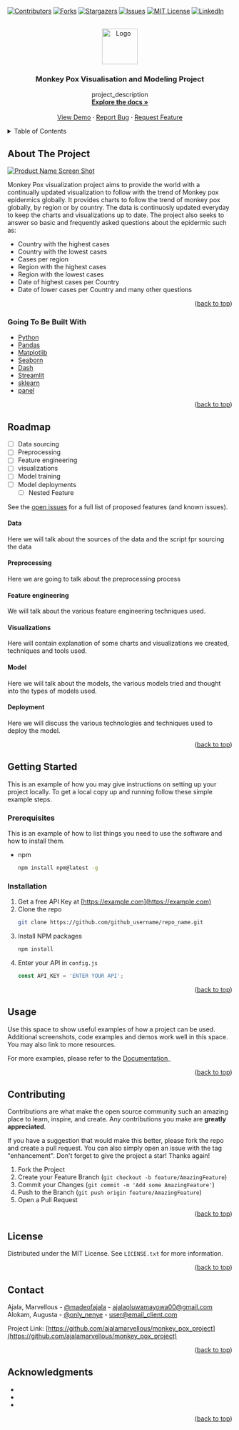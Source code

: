 <div id="top"></div>
<!--
*** Thanks for checking out the Best-README-Template. If you have a suggestion
*** that would make this better, please fork the repo and create a pull request
*** or simply open an issue with the tag "enhancement".
*** Don't forget to give the project a star!
*** Thanks again! Now go create something AMAZING! :D
-->



<!-- PROJECT SHIELDS -->
<!--
*** I'm using markdown "reference style" links for readability.
*** Reference links are enclosed in brackets [ ] instead of parentheses ( ).
*** See the bottom of this document for the declaration of the reference variables
*** for contributors-url, forks-url, etc. This is an optional, concise syntax you may use.
*** https://www.markdownguide.org/basic-syntax/#reference-style-links
-->
[![Contributors][contributors-shield]][contributors-url]
[![Forks][forks-shield]][forks-url]
[![Stargazers][stars-shield]][stars-url]
[![Issues][issues-shield]][issues-url]
[![MIT License][license-shield]][license-url]
[![LinkedIn][linkedin-shield]][linkedin-url]



<!-- PROJECT LOGO -->
<br />
<div align="center">
  <a href="https://github.com/ajalamarvellous/monkey_pox_project">
    <img src="images/logo.png" alt="Logo" width="80" height="80">
  </a>

<h3 align="center">Monkey Pox Visualisation and Modeling Project</h3>

  <p align="center">
    project_description
    <br />
    <a href="https://github.com/ajalamarvellous/monkey_pox_project"><strong>Explore the docs »</strong></a>
    <br />
    <br />
    <a href="https://github.com/ajalamarvellous/monkey_pox_project">View Demo</a>
    ·
    <a href="https://github.com/ajalamarvellous/monkey_pox_project/issues">Report Bug</a>
    ·
    <a href="https://github.com/ajalamarvellous/monkey_pox_project">Request Feature</a>
  </p>
</div>



<!-- TABLE OF CONTENTS -->
<details>
  <summary>Table of Contents</summary>
  <ol>
    <li>
      <a href="#about-the-project">About The Project</a>
      <ul>
        <li><a href="#going-to-be-built-with">Built With</a></li>
      </ul>
    </li>
    <li><a href="#roadmap">Roadmap</a></li>
      <ul>
        <li><a href="#data-sourcing">Data sourcing</a></li>
        <li><a href="#preprocessing">Preprocessing</a></li>
        <li><a href="#feature-engineering">Feature engineering</a></li>
        <li><a href="#visualizations">Visualizations</a></li>
        <li><a href="#model">Model training</a></li>
        <li><a href="#deployment">Model deployment</a></li>
      </ul>
    </li>
    <li>
      <a href="#getting-started">Getting Started</a>
      <ul>
        <li><a href="#prerequisites">Prerequisites</a></li>
        <li><a href="#installation">Installation</a></li>
      </ul>
    </li>
    <li><a href="#usage">Usage</a></li>
    <li><a href="#contributing">Contributing</a></li>
    <li><a href="#license">License</a></li>
    <li><a href="#contact">Contact</a></li>
    <li><a href="#acknowledgments">Acknowledgments</a></li>
  </ol>
</details>



<!-- ABOUT THE PROJECT -->
## About The Project

[![Product Name Screen Shot][product-screenshot]](https://example.com)

Monkey Pox visualization project aims to provide the world with a continually updated visualization to follow with the trend of Monkey pox epidermics globally.
It provides charts to follow the trend of monkey pox globally, by region or by country.
The data is continuosly updated everyday to keep the charts and visualizations up to date.
The project also seeks to answer so basic and frequently asked questions about the epidermic such as:
* Country with the highest cases
* Country with the lowest cases
* Cases per region
* Region with the highest cases
* Region with the lowest cases
* Date of highest cases per Country
* Date of lower cases per Country
and many other questions

<p align="right">(<a href="#top">back to top</a>)</p>



### Going To Be Built With

* [Python](https://Python.org/)
* [Pandas](https://pandas.pydata.org/)
* [Matplotlib](https://matplotlib.org/)
* [Seaborn](https://seaborn.pydata.org/)
* [Dash](https://dash.plotly,com/)
* [Streamlit](https://streamlit.io/)
* [sklearn](https://scikit-learn.org/)
* [panel]()

<p align="right">(<a href="#top">back to top</a>)</p>



<!-- ROADMAP -->
## Roadmap

- [ ] Data sourcing
- [ ] Preprocessing
- [ ] Feature engineering
- [ ] visualizations
- [ ] Model training
- [ ] Model deployments
    - [ ] Nested Feature

See the [open issues](https://github.com/ajalamarvellous/monkey_pox_project/issues) for a full list of proposed features (and known issues).

#### Data


Here we will talk about the sources of the data and the script fpr sourcing the data

#### Preprocessing

Here we are going to talk about the preprocessing process

#### Feature engineering

We will talk about the various feature engineering techniques used.

#### Visualizations

Here will contain explanation of some charts and visualizations we created,
techniques and tools used.

#### Model

Here we will talk about the models, the various models tried and thought into
the types of models used.

#### Deployment

Here we will discuss the various technologies and techniques used to deploy the
model.

<p align="right">(<a href="#top">back to top</a>)</p>


<!-- GETTING STARTED -->
## Getting Started

This is an example of how you may give instructions on setting up your project locally.
To get a local copy up and running follow these simple example steps.

### Prerequisites

This is an example of how to list things you need to use the software and how
to install them.
* npm
  ```sh
  npm install npm@latest -g
  ```

### Installation

1. Get a free API Key at [https://example.com](https://example.com)
2. Clone the repo
   ```sh
   git clone https://github.com/github_username/repo_name.git
   ```
3. Install NPM packages
   ```sh
   npm install
   ```
4. Enter your API in `config.js`
   ```js
   const API_KEY = 'ENTER YOUR API';
   ```

<p align="right">(<a href="#top">back to top</a>)</p>



<!-- USAGE EXAMPLES -->
## Usage

Use this space to show useful examples of how a project can be used.
Additional screenshots, code examples and demos work well in this space. You may also link to more resources.

For more examples, please refer to the [Documentation](https://example.com)_

<p align="right">(<a href="#top">back to top</a>)</p>



<!-- CONTRIBUTING -->
## Contributing

Contributions are what make the open source community such an amazing place to learn, inspire, and create. Any contributions you make are **greatly appreciated**.

If you have a suggestion that would make this better, please fork the repo and create a pull request. You can also simply open an issue with the tag "enhancement".
Don't forget to give the project a star! Thanks again!

1. Fork the Project
2. Create your Feature Branch (`git checkout -b feature/AmazingFeature`)
3. Commit your Changes (`git commit -m 'Add some AmazingFeature'`)
4. Push to the Branch (`git push origin feature/AmazingFeature`)
5. Open a Pull Request

<p align="right">(<a href="#top">back to top</a>)</p>



<!-- LICENSE -->
## License

Distributed under the MIT License. See `LICENSE.txt` for more information.

<p align="right">(<a href="#top">back to top</a>)</p>



<!-- CONTACT -->
## Contact

Ajala, Marvellous - [@madeofajala](https://twitter.com/madeofajala) - ajalaoluwamayowa00@gmail.com
Alokam, Augusta - [@only_nenye](https://twitter.com/only_nenye) - user@email_client.com

Project Link: [https://github.com/ajalamarvellous/monkey_pox_project](https://github.com/ajalamarvellous/monkey_pox_project)

<p align="right">(<a href="#top">back to top</a>)</p>



<!-- ACKNOWLEDGMENTS -->
## Acknowledgments

* []()
* []()
* []()

<p align="right">(<a href="#top">back to top</a>)</p>



<!-- MARKDOWN LINKS & IMAGES -->
<!-- https://www.markdownguide.org/basic-syntax/#reference-style-links -->
[contributors-shield]: https://img.shields.io/github/contributors/github_username/repo_name.svg?style=for-the-badge
[contributors-url]: https://github.com/github_username/repo_name/graphs/contributors
[forks-shield]: https://img.shields.io/github/forks/github_username/repo_name.svg?style=for-the-badge
[forks-url]: https://github.com/github_username/repo_name/network/members
[stars-shield]: https://img.shields.io/github/stars/github_username/repo_name.svg?style=for-the-badge
[stars-url]: https://github.com/github_username/repo_name/stargazers
[issues-shield]: https://img.shields.io/github/issues/github_username/repo_name.svg?style=for-the-badge
[issues-url]: https://github.com/github_username/repo_name/issues
[license-shield]: https://img.shields.io/github/license/github_username/repo_name.svg?style=for-the-badge
[license-url]: https://github.com/github_username/repo_name/blob/master/LICENSE.txt
[linkedin-shield]: https://img.shields.io/badge/-LinkedIn-black.svg?style=for-the-badge&logo=linkedin&colorB=555
[linkedin-url]: https://linkedin.com/in/linkedin_username
[product-screenshot]: images/screenshot.png
